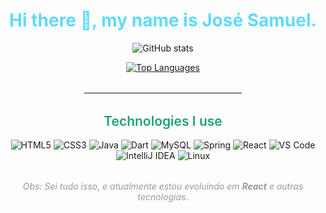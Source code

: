 <div align="center">

<h1 style="font-weight: bold; color: #61dafb;">
  Hi there 👋, my name is José Samuel.
</h1>

<!-- GitHub stats -->
<p>
  <img src="https://github-readme-stats.vercel.app/api?username=JoseSamueldeMeloSantos&show_icons=true&theme=dark" alt="GitHub stats" />
</p>
<p>
  <a href="https://github.com/JoseSamueldeMeloSantos">
    <img src="https://github-readme-stats.vercel.app/api/top-langs/?username=JoseSamueldeMeloSantos&layout=donut&theme=dark" alt="Top Languages" />
  </a>
</p>

<hr style="width: 50%; margin: 2rem auto;" />

<h2 style="color: #21a179; font-weight: 600;">
  Technologies I use
</h2>

<div style="display: inline-block; gap: 10px;">
  <img alt="HTML5" src="https://img.shields.io/badge/HTML5-E34F26?style=for-the-badge&logo=html5&logoColor=white" />
  <img alt="CSS3" src="https://img.shields.io/badge/CSS3-1572B6?style=for-the-badge&logo=css3&logoColor=white" />
  <img alt="Java" src="https://img.shields.io/badge/Java-ED8B00?style=for-the-badge&logo=openjdk&logoColor=white" />
  <img alt="Dart" src="https://img.shields.io/badge/Dart-0175C2?style=for-the-badge&logo=dart&logoColor=white" />
  <img alt="MySQL" src="https://img.shields.io/badge/MySQL-4479A1?style=for-the-badge&logo=mysql&logoColor=white" />
  <img alt="Spring" src="https://img.shields.io/badge/Spring-6DB33F?style=for-the-badge&logo=spring&logoColor=white" />
  <img alt="React" src="https://img.shields.io/badge/React-61DAFB?style=for-the-badge&logo=react&logoColor=black" />
  <img alt="VS Code" src="https://img.shields.io/badge/Visual_Studio_Code-0078D4?style=for-the-badge&logo=visual-studio-code&logoColor=white" />
  <img alt="IntelliJ IDEA" src="https://img.shields.io/badge/IntelliJ_IDEA-000000?style=for-the-badge&logo=intellij-idea&logoColor=white" />
  <img alt="Linux" src="https://img.shields.io/badge/Linux-FCC624?style=for-the-badge&logo=linux&logoColor=black" />
</div>

<p style="margin-top: 2rem; font-style: italic; color: #999;">
  Obs: Sei tudo isso, e atualmente estou evoluindo em <strong>React</strong> e outras tecnologias.
</p>

</div>
